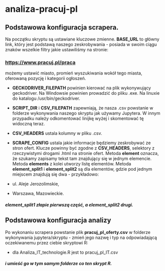 # analiza-pracuj-pl

## Podstawowa konfiguracja scrapera.

Na początku skryptu są ustawiane kluczowe zmienne. **BASE_URL** to główny link, który jest podstawą naszego zeskrobywania - posiada w swoim ciągu znaków wszelkie filtry jakie ustawiliśmy na stronie:
### https://www.pracuj.pl/praca 
możemy ustawić miasto, promień wyszukiwania wokół tego miasta, oferowaną pozycję i kategorii ogłoszeń.

* **GECKODRIVER_FILEPATH** powinien kierować na plik wykonywujący geckodriver. Na Windowsie powinien prowadzić do pliku .exe. Na linuxie do katalogu /usr/bin/geckodriver.
* **SCRIPT_DIR** i **CSV_FILEPATH** zapewniają, że nasza .csv powstanie w folderze wykonywania naszego skryptu jak używamy Jupytera. W innym przypadku należy odkomentować linijkę wyżej i skomentować tę widoczną teraz.
* **CSV_HEADERS** ustala kolumny w pliku .csv.
* **SCRAPE_CONFIG** ustala jakie informacje będziemy zeskrobywać ze stron ofert. Klucze powinny być zgodne z **CSV_HEADERS**, selektory z rzeczywistymi drogami .html na stronie ofert. Metoda **element** oznacza, że szukamy zapisamy tekst tam znajdujący się w jednym elemencie. Metoda **elements** z kolei utworzy listę elementów. Metoda **element_split1** i **element_split2** są dla elementów, gdzie pod jednym miejscem znajdują się dwa - przykładowo:

* ul. Aleje Jerozolimskie,
* Warszawa, Mazowieckie.
##### **element_split1** złapie pierwszą część, a **element_split2** drugi.

## Podstawowa konfiguracja analizy

Po wykonaniu scrapera powstanie plik **pracuj_pl_oferty.csv** w folderze wykonywania jupytera/skryptu - zmień jego nazwę i typ na odpowiadającą oczekiwanemu przez ciebie skryptowi R: 
* dla Analiza_IT_technologie.R jest to pracuj_pl_IT.csv
##### i umieść go w tym samym folderze co ten skrypt R.

